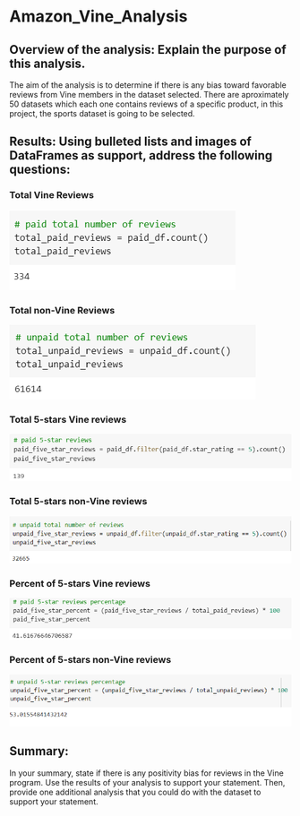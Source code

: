 # Amazon_Vine_Analysis

## Overview of the analysis: Explain the purpose of this analysis.
The aim of the analysis is to determine if there is any bias toward favorable reviews from Vine members in the dataset selected. There are aproximately 50 datasets which each one contains reviews of a specific product, in this project, the sports dataset is going to be selected.

## Results: Using bulleted lists and images of DataFrames as support, address the following questions:

### Total Vine Reviews

![1pd1](1pd.png)

### Total non-Vine Reviews

![2pd2](2pd.png)

### Total 5-stars Vine reviews

![3pd3](3pd.png)

### Total 5-stars non-Vine reviews

![4pd4](4pd.png)

### Percent of 5-stars Vine reviews 

![5pd5](5pd.png)

### Percent of 5-stars non-Vine reviews

![6pd6](6pd.png)



## Summary: 

In your summary, state if there is any positivity bias for reviews in the Vine program. Use the results of your analysis to support your statement. Then, provide one additional analysis that you could do with the dataset to support your statement.
